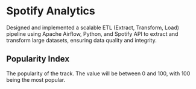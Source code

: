 # Spotify Analytics

Designed and implemented a scalable ETL (Extract, Transform, Load) pipeline using Apache Airflow, Python, and Spotify API to extract and transform large datasets, ensuring data quality and integrity.

## Popularity Index

The popularity of the track. The value will be between 0 and 100, with 100 being the most popular.
